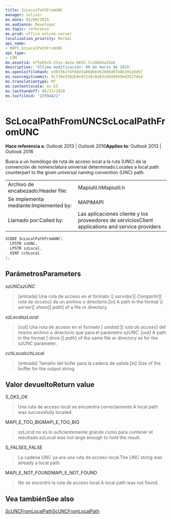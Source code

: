 ```yaml
---
title: ScLocalPathFromUNC
manager: soliver
ms.date: 03/09/2015
ms.audience: Developer
ms.topic: reference
ms.prod: office-online-server
localization_priority: Normal
api_name:
- MAPI.ScLocalPathFromUNC
api_type:
- COM
ms.assetid: ef5eb5c6-251e-4a3a-8855-7c28804a29ab
description: 'Última modificación: 09 de marzo de 2015'
ms.openlocfilehash: e303361f4f0dd3a08dbb362096d07b8b391a6d97
ms.sourcegitcommit: 0cf39e5382b8c6f236c8a63c6036849ed3527ded
ms.translationtype: MT
ms.contentlocale: es-ES
ms.lasthandoff: 08/23/2018
ms.locfileid: "22594421"
---
```

# <a name="sclocalpathfromunc"></a><span data-ttu-id="4e256-103">ScLocalPathFromUNC</span><span class="sxs-lookup"><span data-stu-id="4e256-103">ScLocalPathFromUNC</span></span>

  
  
<span data-ttu-id="4e256-104">**Hace referencia a**: Outlook 2013 | Outlook 2016</span><span class="sxs-lookup"><span data-stu-id="4e256-104">**Applies to**: Outlook 2013 | Outlook 2016</span></span> 
  
<span data-ttu-id="4e256-105">Busca a un homólogo de ruta de acceso local a la ruta (UNC) de la convención de nomenclatura universal determinado.</span><span class="sxs-lookup"><span data-stu-id="4e256-105">Locates a local path counterpart to the given universal naming convention (UNC) path.</span></span> 
  
|||
|:-----|:-----|
|<span data-ttu-id="4e256-106">Archivo de encabezado:</span><span class="sxs-lookup"><span data-stu-id="4e256-106">Header file:</span></span>  <br/> |<span data-ttu-id="4e256-107">Mapiutil.h</span><span class="sxs-lookup"><span data-stu-id="4e256-107">Mapiutil.h</span></span>  <br/> |
|<span data-ttu-id="4e256-108">Se implementa mediante:</span><span class="sxs-lookup"><span data-stu-id="4e256-108">Implemented by:</span></span>  <br/> |<span data-ttu-id="4e256-109">MAPI</span><span class="sxs-lookup"><span data-stu-id="4e256-109">MAPI</span></span>  <br/> |
|<span data-ttu-id="4e256-110">Llamado por:</span><span class="sxs-lookup"><span data-stu-id="4e256-110">Called by:</span></span>  <br/> |<span data-ttu-id="4e256-111">Las aplicaciones cliente y los proveedores de servicios</span><span class="sxs-lookup"><span data-stu-id="4e256-111">Client applications and service providers</span></span>  <br/> |
   
```cpp
SCODE ScLocalPathFromUNC(
  LPSTR szUNC,
  LPSTR szLocal,
  UINT cchLocal
);
```

## <a name="parameters"></a><span data-ttu-id="4e256-112">Parámetros</span><span class="sxs-lookup"><span data-stu-id="4e256-112">Parameters</span></span>

 <span data-ttu-id="4e256-113">_szUNC_</span><span class="sxs-lookup"><span data-stu-id="4e256-113">_szUNC_</span></span>
  
> <span data-ttu-id="4e256-114">[entrada] Una ruta de acceso en el formato \\[ _servidor_]\[ _Compartir_]\[ _ruta de acceso_] de un archivo o directorio.</span><span class="sxs-lookup"><span data-stu-id="4e256-114">[in] A path in the format \\[ _server_]\[ _share_]\[ _path_] of a file or directory.</span></span>
    
 <span data-ttu-id="4e256-115">_szLocal_</span><span class="sxs-lookup"><span data-stu-id="4e256-115">_szLocal_</span></span>
  
> <span data-ttu-id="4e256-116">[out] Una ruta de acceso en el formato [ _unidad:_]\[ _ruta de acceso_] del mismo archivo o directorio que para el parámetro _szUNC_ .</span><span class="sxs-lookup"><span data-stu-id="4e256-116">[out] A path in the format [ _drive:_]\[ _path_] of the same file or directory as for the  _szUNC_ parameter.</span></span> 
    
 <span data-ttu-id="4e256-117">_cchLocal_</span><span class="sxs-lookup"><span data-stu-id="4e256-117">_cchLocal_</span></span>
  
> <span data-ttu-id="4e256-118">[entrada] Tamaño del búfer para la cadena de salida.</span><span class="sxs-lookup"><span data-stu-id="4e256-118">[in] Size of the buffer for the output string.</span></span>
    
## <a name="return-value"></a><span data-ttu-id="4e256-119">Valor devuelto</span><span class="sxs-lookup"><span data-stu-id="4e256-119">Return value</span></span>

<span data-ttu-id="4e256-120">S_OK</span><span class="sxs-lookup"><span data-stu-id="4e256-120">S_OK</span></span>
  
> <span data-ttu-id="4e256-121">Una ruta de acceso local se encuentra correctamente.</span><span class="sxs-lookup"><span data-stu-id="4e256-121">A local path was successfully located.</span></span>
    
<span data-ttu-id="4e256-122">MAPI_E_TOO_BIG</span><span class="sxs-lookup"><span data-stu-id="4e256-122">MAPI_E_TOO_BIG</span></span>
  
>  <span data-ttu-id="4e256-123">_szLocal_ no es lo suficientemente grande como para contener el resultado.</span><span class="sxs-lookup"><span data-stu-id="4e256-123">_szLocal_ was not large enough to hold the result.</span></span> 
    
<span data-ttu-id="4e256-124">S_FALSE</span><span class="sxs-lookup"><span data-stu-id="4e256-124">S_FALSE</span></span>
  
> <span data-ttu-id="4e256-125">La cadena UNC ya era una ruta de acceso local.</span><span class="sxs-lookup"><span data-stu-id="4e256-125">The UNC string was already a local path.</span></span>
    
<span data-ttu-id="4e256-126">MAPI_E_NOT_FOUND</span><span class="sxs-lookup"><span data-stu-id="4e256-126">MAPI_E_NOT_FOUND</span></span>
  
> <span data-ttu-id="4e256-127">No se encontró la ruta de acceso local.</span><span class="sxs-lookup"><span data-stu-id="4e256-127">A local path was not found.</span></span>
    
## <a name="see-also"></a><span data-ttu-id="4e256-128">Vea también</span><span class="sxs-lookup"><span data-stu-id="4e256-128">See also</span></span>



[<span data-ttu-id="4e256-129">ScUNCFromLocalPath</span><span class="sxs-lookup"><span data-stu-id="4e256-129">ScUNCFromLocalPath</span></span>](scuncfromlocalpath.md)

